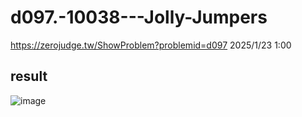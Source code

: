 # d097.-10038---Jolly-Jumpers
https://zerojudge.tw/ShowProblem?problemid=d097
2025/1/23 1:00

## result
![image](https://github.com/user-attachments/assets/8d2e05bb-cf2d-4c19-92a6-41fa931e619c)
